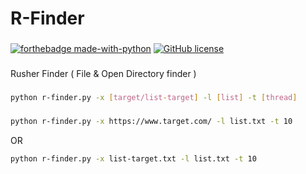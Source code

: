 # R-Finder
###
[![forthebadge made-with-python](http://ForTheBadge.com/images/badges/made-with-python.svg)](https://www.python.org/) [![GitHub license](https://img.shields.io/github/license/Naereen/StrapDown.js.svg)](https://github.com/Naereen/StrapDown.js/blob/master/LICENSE)
###
Rusher Finder ( File & Open Directory finder )
###
```bash
python r-finder.py -x [target/list-target] -l [list] -t [thread]
```
###
```bash
python r-finder.py -x https://www.target.com/ -l list.txt -t 10
```
OR
```bash
python r-finder.py -x list-target.txt -l list.txt -t 10
```
